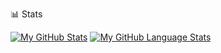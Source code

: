 📊 Stats

[![My GitHub Stats](https://github-readme-stats.vercel.app/api/?username=RusGol718&count_private=true&theme=tokyonight&showicons=true)]()
[![My GitHub Language Stats](https://github-readme-stats.vercel.app/api/top-langs/?username=RusGol718&langs_count=5&theme=tokyonight)]()
<!--
**RusGol718/RusGol718** is a ✨ _special_ ✨ repository because its `README.md` (this file) appears on your GitHub profile.

Here are some ideas to get you started:

- 🔭 I’m currently working on ...
- 🌱 I’m currently learning ...
- 👯 I’m looking to collaborate on ...
- 🤔 I’m looking for help with ...
- 💬 Ask me about ...
- 📫 How to reach me: ...
- 😄 Pronouns: ...
- ⚡ Fun fact: ...
-->
